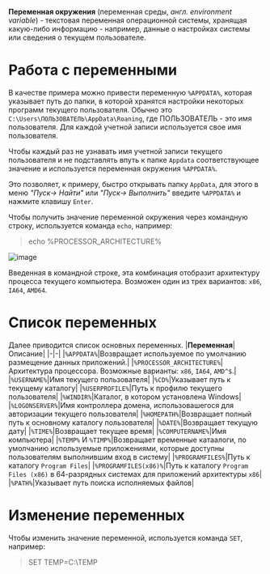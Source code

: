 **Переменная окружения** (переменная среды, *англ. environment variable*) - текстовая переменная операционной системы, хранящая какую-либо информацию - например, данные о настройках системы или сведения о текущем пользователе.  

# Работа с переменными 
В качестве примера можно привести переменную `%APPDATA%`, которая указывает путь до папки, в которой хранятся настройки некоторых программ текущего пользователя. Обычно это `C:\Users\ПОЛЬЗОВАТЕЛЬ\AppData\Roaning`, где ПОЛЬЗОВАТЕЛЬ - это имя пользователя. Для каждой учетной записи используется свое имя пользователя. 

Чтобы каждый раз не узнавать имя учетной записи текущего пользователя и не подставлять впуть к папке `Appdata` соответствующее значение и используется переменная окружения `%APPDATA%`.

Это позволяет, к примеру, быстро открывать папку `AppData`, для этого в меню *"Пуск-> Найти"* или *"Пуск-> Выполнить"*  введите `%APPDATA%` и нажмите клавишу `Enter`. 

Чтобы получить значение переменной окружения через командную строку, используется команда `echo`, например: 
> echo %PROCESSOR_ARCHITECTURE% 

![image](https://user-images.githubusercontent.com/89955620/132613344-f674005c-aab6-4c0f-a6e1-b05436625da4.png)

Введенная в командной строке, эта комбинация отобразит архитектуру процесса текущего компьютера. Возможен один из трех вариантов: `x86`, `IA64`, `AMD64`.

# Список переменных 
Далее приводится список основных переменных. 
|**Переменная**|Описание|
|-|-|
|`%APPDATA%`|Возвращает используемое по умолчанию размещение данных приложений.|
|`%PROCESSOR_ARCHITECTURE%`|Архитектура процессора. Возможные варианты: `x86`, `IA64`, `AMD^$`.|
|`%USERNAME%`|Имя текущего пользователя|
|`%CD%`|Указывает путь к текущему каталогу|
|`%USERPROFILE%`|Путь к профилю текущего пользователя|
|`%WINDIR%`|Каталог, в котором установлена Windows|
|`%LOGONSERVER%`|Имя контроллера домена, использовашегося для авторизации текущего пользователя|
|`%HOMEPATH%`|Возвращает полный путь к основному каталогу пользователя|
|`%DATE%`|Возвращает текущую дату|
|`%TIME%`|Возвращает текущее время|
|`%COMPUTERNAME%`|Имя компьютера|
|`%TEMP%` И `%TIMP%`|Возвращает временные катаалоги, по умолчанию используемые приложениями, которые доступны пользователям выполнившим вход в систему|
|`%PROGRAMFILES%`|Путь к каталогу `Program Files`|
|`%PROGRAMFILES(x86)%`|Путь к каталогу `Program Files (x86)` в 64-разрядных системах для приложений архитектуры `x86`|
|`%PATH%`|Указывает путь поиска исполняемых файлов|

# Изменение переменных 
Чтобы изменить значение переменной, используется команда `SET`, например: 
> SET TEMP=C:\TEMP 
